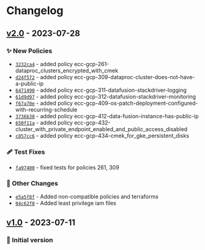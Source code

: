 # Changelog

## [v2.0] - 2023-07-28
### :sparkles: New Policies
- [`3232ca4`](https://github.com/epam/ecc-gcp-rulepack/commit/3232ca49aea5a76b13d62ba56ae1335e03a64e76) - added policy ecc-gcp-261-dataproc_clusters_encrypted_with_cmek
- [`d24f572`](https://github.com/epam/ecc-gcp-rulepack/commit/d24f572294067db5eaa770e4ca958f8468185825) - added policy ecc-gcp-309-dataproc-cluster-does-not-have-a-public-ip
- [`6471490`](https://github.com/epam/ecc-gcp-rulepack/commit/6471490020c1cf1129579140f171f32ecc170e22) - added policy ecc-gcp-311-datafusion-stackdriver-logging
- [`61d9d97`](https://github.com/epam/ecc-gcp-rulepack/commit/61d9d974750539037b07a5b61a6158e6c7ab38f9) - added policy ecc-gcp-312-datafusion-stackdriver-monitoring
- [`f67a70e`](https://github.com/epam/ecc-gcp-rulepack/commit/f67a70e5cf94bf4a50681c1db0fa4d840687c5d2) - added policy ecc-gcp-409-os-patch-deployment-configured-with-recurring-schedule
- [`3736b30`](https://github.com/epam/ecc-gcp-rulepack/commit/3736b30400fb16c8c3b6bd4d6cd10db38aca87a1) - added policy ecc-gcp-412-data-fusion-instance-has-public-ip
- [`650f11a`](https://github.com/epam/ecc-gcp-rulepack/commit/650f11af84ded769054dc5509eee69f0626d01e9) - added policy ecc-gcp-432-cluster_with_private_endpoint_enabled_and_public_access_disabled
- [`c857cc6`](https://github.com/epam/ecc-gcp-rulepack/commit/c857cc6bb6c8fcedb90494d09f9495cd443fd937) - added policy ecc-gcp-434-cmek_for_gke_persistent_disks

### :adhesive_bandage: Test Fixes
- [`fa97400`](https://github.com/epam/ecc-gcp-rulepack/commit/fa97400962dbc4c2bcfe17fd817171a33405caae) - fixed tests for policies 261, 309

### :open_file_folder: Other Changes
- [`e5a5f8f`](https://github.com/epam/ecc-gcp-rulepack/commit/e5a5f8f24ae2c106be16e63edb20d3eef8a46d91) - Added non-compatible policies and terraforms
- [`04c62f0`](https://github.com/epam/ecc-gcp-rulepack/commit/04c62f0f6197ac75c857ae3e34c425e4809db7f1) - Added least privilege iam files


## [v1.0] - 2023-07-11
### :open_file_folder: Initial version


[v1.0]: https://github.com/epam/ecc-gcp-rulepack/compare/Init...v1.0

[v2.0]: https://github.com/epam/ecc-gcp-rulepack/compare/v1.0...v2.0
